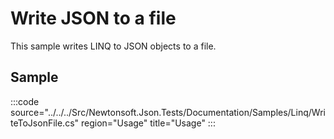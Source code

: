 ﻿# Write JSON to a file

This sample writes LINQ to JSON objects to a file. 

## Sample

:::code source="../../../Src/Newtonsoft.Json.Tests/Documentation/Samples/Linq/WriteToJsonFile.cs" region="Usage" title="Usage" :::
